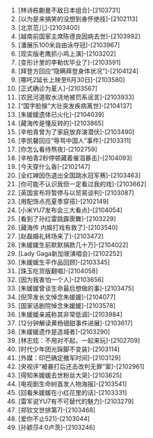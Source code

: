 
1. [林诗栋蒯曼不敌日本组合]-[2103731]
1. [以为是来搞笑的没想到身怀绝技]-[2102113]
1. [北京范儿]-[2103400]
1. [越南前国家主席陈德良因病去世]-[2103992]
1. [潘展乐100米自由泳夺冠]-[2103967]
1. [现实版老鹰抓小鸡上演]-[2103202]
1. [变形计里的李勒优毕业了]-[2103591]
1. [拜登方回应“隐瞒拜登身体状况”]-[2104124]
1. [哪吒2延长上映至6月30日]-[2103580]
1. [正式确诊为夏人]-[2103567]
1. [农民河道取水浇地被罚系谣言]-[2103933]
1. [“国字脸猴”大壮突发疾病离世]-[2104137]
1. [朱媛媛遗体已火化]-[2104039]
1. [藏海传是懂反转的]-[2103865]
1. [辛柏青曾为了家庭放弃演潜伏]-[2103490]
1. [李凯馨回应“辱骂中国人”事件]-[2103311]
1. [你怎么看待熬夜]-[2102759]
1. [辛柏青2秒停顿藏着催泪暴击]-[2104093]
1. [今天穿什么香]-[2102147]
1. [全红婵因伤退出全国跳水冠军赛]-[2103463]
1. [你可能不认识我但一定看过我的戏]-[2103662]
1. [英国宣布将暂停与以贸易谈判]-[2103087]
1. [用配饰点亮夏季穿搭]-[2102149]
1. [小米YU7发布会三大看点]-[2104054]
1. [看到了孙红雷跳霹雳舞]-[2103229]
1. [藏海传 内娱打戏有救了]-[2103540]
1. [赵磊婚礼转场来了]-[2103472]
1. [朱媛媛生前默默捐款几十万]-[2104022]
1. [Lady Gaga新加坡演唱会]-[2102252]
1. [朱媛媛生平作品回顾]-[2103345]
1. [珠玉吃货版翻唱]-[2104058]
1. [因为我害怕一个人]-[2103656]
1. [朱媛媛曾谈生命最后想做的事]-[2103475]
1. [倪萍发长文悼念朱媛媛]-[2104077]
1. [国家话剧院悼念朱媛媛]-[2103578]
1. [朱媛媛亲戚称其非常低调]-[2103984]
1. [12分钟解读黄杨钿甜事件进展]-[2103617]
1. [朱媛媛遗作是造城者]-[2103290]
1. [林志炫：不用对不起，一起来玩]-[2102709]
1. [时代少年团光跺脚不变装]-[2103114]
1. [外媒：印巴确定撤军时间]-[2103129]
1. [央视评“被暴打后还击改判无罪”案]-[2102961]
1. [得知朱媛媛去世粉丝大哭]-[2103625]
1. [电视剧生命树首发人物海报]-[2103541]
1. [回看朱媛媛在小红花里的话]-[2103331]
1. [雷军说YU7有不可替代的魅力]-[2103279]
1. [郑钦文世排第7]-[2103468]
1. [爱你不止521]-[2103044]
1. [孙颖莎4:0卢茨]-[2103246]